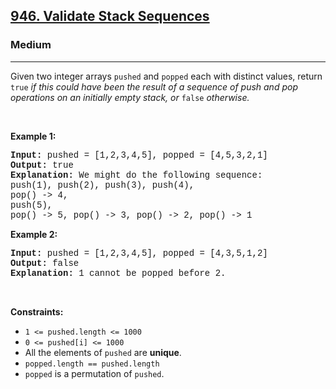 <h2><a href="https://leetcode.com/problems/validate-stack-sequences/">946. Validate Stack Sequences</a></h2><h3>Medium</h3><hr><div><p>Given two integer arrays <code style="font-family: monospace, Bangla810, sans-serif;">pushed</code> and <code style="font-family: monospace, Bangla810, sans-serif;">popped</code> each with distinct values, return <code style="font-family: monospace, Bangla810, sans-serif;">true</code><em> if this could have been the result of a sequence of push and pop operations on an initially empty stack, or </em><code style="font-family: monospace, Bangla810, sans-serif;">false</code><em> otherwise.</em></p>

<p>&nbsp;</p>
<p><strong>Example 1:</strong></p>

<pre style="font-family: SFMono-Regular, Consolas, &quot;Liberation Mono&quot;, Menlo, Courier, monospace, Bangla810, sans-serif;"><strong>Input:</strong> pushed = [1,2,3,4,5], popped = [4,5,3,2,1]
<strong>Output:</strong> true
<strong>Explanation:</strong> We might do the following sequence:
push(1), push(2), push(3), push(4),
pop() -&gt; 4,
push(5),
pop() -&gt; 5, pop() -&gt; 3, pop() -&gt; 2, pop() -&gt; 1
</pre>

<p><strong>Example 2:</strong></p>

<pre style="font-family: SFMono-Regular, Consolas, &quot;Liberation Mono&quot;, Menlo, Courier, monospace, Bangla810, sans-serif;"><strong>Input:</strong> pushed = [1,2,3,4,5], popped = [4,3,5,1,2]
<strong>Output:</strong> false
<strong>Explanation:</strong> 1 cannot be popped before 2.
</pre>

<p>&nbsp;</p>
<p><strong>Constraints:</strong></p>

<ul>
	<li><code style="font-family: monospace, Bangla810, sans-serif;">1 &lt;= pushed.length &lt;= 1000</code></li>
	<li><code style="font-family: monospace, Bangla810, sans-serif;">0 &lt;= pushed[i] &lt;= 1000</code></li>
	<li>All the elements of <code style="font-family: monospace, Bangla810, sans-serif;">pushed</code> are <strong>unique</strong>.</li>
	<li><code style="font-family: monospace, Bangla810, sans-serif;">popped.length == pushed.length</code></li>
	<li><code style="font-family: monospace, Bangla810, sans-serif;">popped</code> is a permutation of <code style="font-family: monospace, Bangla810, sans-serif;">pushed</code>.</li>
</ul>
</div>